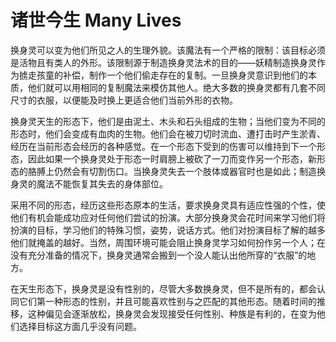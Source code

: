 # 诸世今生 Many Lives

换身灵可以变为他们所见之人的生理外貌。该魔法有一个严格的限制：该目标必须是活物且有类人的外形。该限制源于制造换身灵法术的目的——妖精制造换身灵作为掳走孩童的补偿，制作一个他们偷走存在的复制。一旦换身灵意识到他们的本质，他们就可以用相同的复制魔法来模仿其他人。绝大多数的换身灵都有几套不同尺寸的衣服，以便能及时换上更适合他们当前外形的衣物。

换身灵天生的形态下，他们是由泥土、木头和石头组成的生物；当他们变为不同的形态时，他们会变成有血肉的生物。他们会在被刀切时流血、遭打击时产生淤青、经历在当前形态会经历的各种感觉。在一个形态下受到的伤害可以维持到下一个形态，因此如果一个换身灵处于形态一时肩膀上被砍了一刀而变作另一个形态，新形态的胳膊上仍然会有切割伤口。当换身灵失去一个肢体或器官时也是如此；制造换身灵的魔法不能恢复其失去的身体部位。

采用不同的形态，经历这些形态原本的生活，要求换身灵具有适应性强的个性，使他们有机会能成功应对任何他们尝试的扮演。大部分换身灵会花时间来学习他们将扮演的目标，学习他们的特殊习惯，姿势，说话方式。他们对扮演目标了解的越多他们就掩盖的越好。当然，周围环境可能会阻止换身灵学习如何扮作另一个人；在没有充分准备的情况下，换身灵通常会搬到一个没人能认出他所穿的“衣服”的地方。

在天生形态下，换身灵是没有性别的，尽管大多数换身灵，但不是所有的，都会认同它们第一种形态的性别，并且可能喜欢性别与之匹配的其他形态。随着时间的推移，这种偏见会逐渐放松，换身灵会发现接受任何性别、种族是有利的，在变为他们选择目标这方面几乎没有问题。
